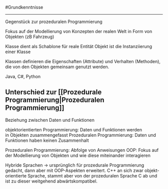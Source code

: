 #Grundkenntnisse
***
Gegenstück zur prozeduralen Programmierung

Fokus auf der Modellierung von Konzepten der realen Welt in Form von Objekten (zB Fahrzeug)

Klasse dient als Schablone für reale Entität
Objekt ist die Instanziierung einer Klasse

Klassen definieren die Eigenschaften (Attribute) und Verhalten (Methoden), die von den Objekten gemeinsam genutzt werden.

Java, C#, Python

## Unterschied zur [[Prozedurale Programmierung|Prozeduralen Programmierung]]
Beziehung zwischen Daten und Funktionen

objektorientierten Programmierung: Daten und Funktionen werden in Objekten zusammengefasst
Prozeduralen Programmierung: Daten und Funktionen haben keinen Zusammenhalt

Prozeduralen Programmierung: Abfolge von Anweisungen
OOP: Fokus auf der Modellierung von Objekten und wie diese miteinander interagieren

Hybride Sprachen -> ursprünglich für prozedurale Programmierung gedacht, dann aber mit OOP-Aspekten erweitert.
C++ an sich zwar objekt-orientierte Sprache, stammt aber von der prozeduralen Sprache C ab und ist zu dieser weitgehend abwärtskompatibel.

